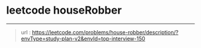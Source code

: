 # leetcode houseRobber
---
> url : https://leetcode.com/problems/house-robber/description/?envType=study-plan-v2&envId=top-interview-150
